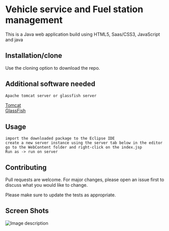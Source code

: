 # Vehicle service and Fuel station management

This is a Java web application build using HTML5, Saas/CSS3, JavaScript and java 

## Installation/clone

Use the cloning option to download the repo.

## Additional software needed

```bash
Apache tomcat server or glassfish server
```
[Tomcat](https://tomcat.apache.org/download-80.cgi)\
[GlassFish](https://javaee.github.io/glassfish/download)

## Usage

```
import the downloaded package to the Eclipse IDE
create a new server instance using the server tab below in the editor
go to the WebContent folder and right-click on the index.jsp
Run as -> run on server
```

## Contributing
Pull requests are welcome. For major changes, please open an issue first to discuss what you would like to change.

Please make sure to update the tests as appropriate.

## Screen Shots
![Image description](https://drive.google.com/file/d/1aPfixPO9qp-nhDq4T7hroIeXbzK1vD_Q/view?usp=sharing)

